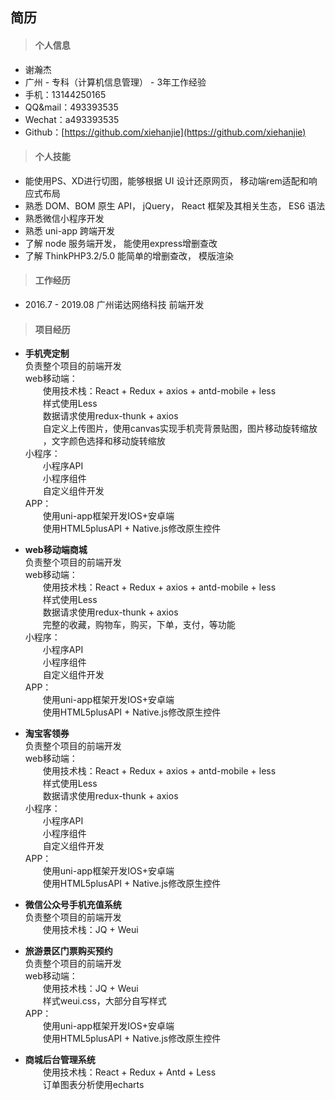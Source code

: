 ## 简历

>#### **个人信息**  

- 谢瀚杰
- 广州 - 专科（计算机信息管理） - 3年工作经验
- 手机：13144250165    
- QQ&mail：493393535
- Wechat：a493393535
- Github：[https://github.com/xiehanjie](https://github.com/xiehanjie)

>#### **个人技能**  

- 能使用PS、XD进行切图，能够根据 UI 设计还原网页， 移动端rem适配和响应式布局
- 熟悉 DOM、BOM 原生 API， jQuery， React 框架及其相关生态， ES6 语法
- 熟悉微信小程序开发 
- 熟悉 uni-app 跨端开发
- 了解 node 服务端开发， 能使用express增删查改
- 了解 ThinkPHP3.2/5.0 能简单的增删查改， 模版渲染

>#### **工作经历**  

- 2016.7 - 2019.08   广州诺达网络科技  前端开发

>#### **项目经历**  

- **手机壳定制**<br/>
    负责整个项目的前端开发<br/>
    web移动端：<br/>
    &emsp;&emsp;使用技术栈：React + Redux + axios + antd-mobile + less<br/>
    &emsp;&emsp;样式使用Less<br/>
    &emsp;&emsp;数据请求使用redux-thunk + axios<br/>
    &emsp;&emsp;自定义上传图片，使用canvas实现手机壳背景贴图，图片移动旋转缩放<br/>
    &emsp;&emsp;，文字颜色选择和移动旋转缩放<br/>
    小程序：<br/>
    &emsp;&emsp;小程序API<br/>
    &emsp;&emsp;小程序组件<br/>
    &emsp;&emsp;自定义组件开发<br/>
    APP：<br/>
    &emsp;&emsp;使用uni-app框架开发IOS+安卓端<br/>
    &emsp;&emsp;使用HTML5plusAPI + Native.js修改原生控件<br/>

- **web移动端商城**<br/>
    负责整个项目的前端开发<br/>
    web移动端：<br/>
    &emsp;&emsp;使用技术栈：React + Redux + axios + antd-mobile + less<br/>
    &emsp;&emsp;样式使用Less<br/>
    &emsp;&emsp;数据请求使用redux-thunk + axios<br/>
    &emsp;&emsp;完整的收藏，购物车，购买，下单，支付，等功能<br/>
    小程序：<br/>
    &emsp;&emsp;小程序API<br/>
    &emsp;&emsp;小程序组件<br/>
    &emsp;&emsp;自定义组件开发<br/>
    APP：<br/>
    &emsp;&emsp;使用uni-app框架开发IOS+安卓端<br/>
    &emsp;&emsp;使用HTML5plusAPI + Native.js修改原生控件<br/>

- **淘宝客领券**<br/>
    负责整个项目的前端开发<br/>
    web移动端：<br/>
    &emsp;&emsp;使用技术栈：React + Redux + axios + antd-mobile + less<br/>
    &emsp;&emsp;样式使用Less<br/>
    &emsp;&emsp;数据请求使用redux-thunk + axios<br/>
    小程序：<br/>
    &emsp;&emsp;小程序API<br/>
    &emsp;&emsp;小程序组件<br/>
    &emsp;&emsp;自定义组件开发<br/>
    APP：<br/>
    &emsp;&emsp;使用uni-app框架开发IOS+安卓端<br/>
    &emsp;&emsp;使用HTML5plusAPI + Native.js修改原生控件<br/>

- **微信公众号手机充值系统**<br/>
    负责整个项目的前端开发<br/>
    &emsp;&emsp;使用技术栈：JQ + Weui<br/>

- **旅游景区门票购买预约**<br/>
    负责整个项目的前端开发<br/>
    web移动端：<br/>
    &emsp;&emsp;使用技术栈：JQ + Weui<br/>
    &emsp;&emsp;样式weui.css，大部分自写样式<br/>
    APP：<br/>
    &emsp;&emsp;使用uni-app框架开发IOS+安卓端<br/>
    &emsp;&emsp;使用HTML5plusAPI + Native.js修改原生控件<br/>

- **商城后台管理系统**<br/>
    &emsp;&emsp;使用技术栈：React + Redux + Antd + Less<br/>
    &emsp;&emsp;订单图表分析使用echarts<br/>
    







